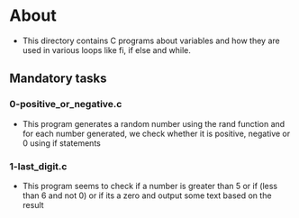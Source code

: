 # About #
- This directory contains C programs about variables and how they are used in various loops like fi, if else and while.

## Mandatory tasks ##

### 0-positive_or_negative.c ###
- This program generates a random number using the rand function and for each number generated, we check whether it is positive, negative or 0 using if statements

### 1-last_digit.c ###
- This program seems to check if a number is greater than 5 or if (less than 6 and not 0) or if its a zero and output some text based on the result